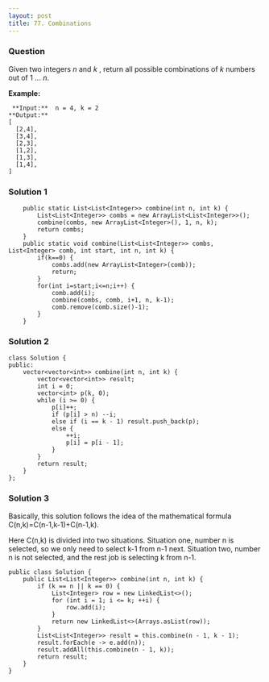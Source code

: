 ```yaml
---
layout: post
title: 77. Combinations
---
```

### Question
Given two integers _n_ and _k_ , return all possible combinations of _k_
numbers out of 1 ... _n_.

 **Example:**

    
    
     **Input:**  n = 4, k = 2
    **Output:**
    [
      [2,4],
      [3,4],
      [2,3],
      [1,2],
      [1,3],
      [1,4],
    ]
    

### Solution 1
    
    
        public static List<List<Integer>> combine(int n, int k) {
    		List<List<Integer>> combs = new ArrayList<List<Integer>>();
    		combine(combs, new ArrayList<Integer>(), 1, n, k);
    		return combs;
    	}
    	public static void combine(List<List<Integer>> combs, List<Integer> comb, int start, int n, int k) {
    		if(k==0) {
    			combs.add(new ArrayList<Integer>(comb));
    			return;
    		}
    		for(int i=start;i<=n;i++) {
    			comb.add(i);
    			combine(combs, comb, i+1, n, k-1);
    			comb.remove(comb.size()-1);
    		}
    	}


### Solution 2
    
    
    class Solution {
    public:
    	vector<vector<int>> combine(int n, int k) {
    		vector<vector<int>> result;
    		int i = 0;
    		vector<int> p(k, 0);
    		while (i >= 0) {
    			p[i]++;
    			if (p[i] > n) --i;
    			else if (i == k - 1) result.push_back(p);
    			else {
    			    ++i;
    			    p[i] = p[i - 1];
    			}
    		}
    		return result;
    	}
    };


### Solution 3
Basically, this solution follows the idea of the mathematical formula
C(n,k)=C(n-1,k-1)+C(n-1,k).

Here C(n,k) is divided into two situations. Situation one, number n is
selected, so we only need to select k-1 from n-1 next. Situation two, number n
is not selected, and the rest job is selecting k from n-1.

    
    
    public class Solution {
        public List<List<Integer>> combine(int n, int k) {
            if (k == n || k == 0) {
                List<Integer> row = new LinkedList<>();
                for (int i = 1; i <= k; ++i) {
                    row.add(i);
                }
                return new LinkedList<>(Arrays.asList(row));
            }
            List<List<Integer>> result = this.combine(n - 1, k - 1);
            result.forEach(e -> e.add(n));
            result.addAll(this.combine(n - 1, k));
            return result;
        }
    }



